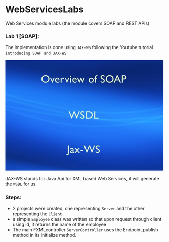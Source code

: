 # WebServicesLabs
Web Services module labs (the module covers SOAP and REST APIs) 

### Lab 1 [SOAP]:
The implementation is done using `JAX-WS` following the Youtube tutorial `Introducing SOAP and JAX-WS`

[![Introducing SOAP and JAX-WS](https://github.com/theJaxon/WebServicesLabs/blob/master/etc/Lab%201/Video.jpg)](https://www.youtube.com/watch?v=fE1pVSiXNkU)

JAX-WS stands for Java Api for XML based Web Services, it will generate the `WSDL` for us.

### Steps:
- 2 projects were created, one representing `Server` and the other representing the `Client`
- a simple `Employee` class was written so that upon request through client using id, it returns the name of the employee
- The main FXMLcontroller `ServerController` uses the Endpoint.publish method in its initialize method.

